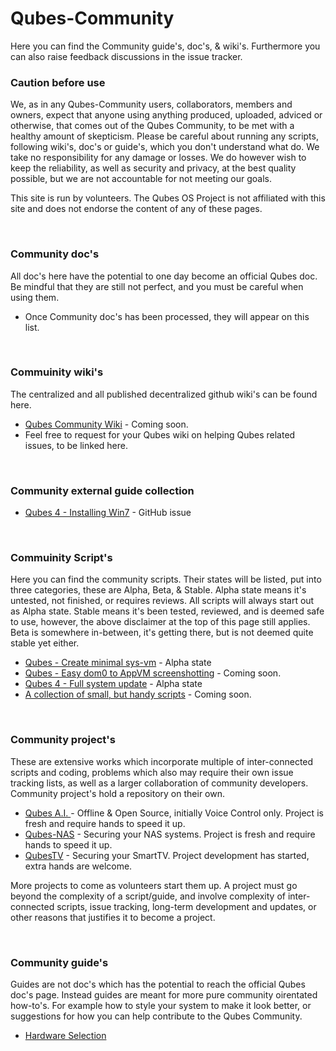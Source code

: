 # Qubes-Community #
Here you can find the Community guide's, doc's, & wiki's. Furthermore you can also raise feedback discussions in the issue tracker.

### Caution before use ###
We, as in any Qubes-Community users, collaborators, members and owners, expect that anyone using anything produced, uploaded, adviced or otherwise, that comes out of the Qubes Community, to be met with a healthy amount of skepticism. Please be careful about running any scripts, following wiki's, doc's or guide's, which you don't understand what do. We take no responsibility for any damage or losses. We do however wish to keep the reliability, as well as security and privacy, at the best quality possible, but we are not accountable for not meeting our goals.

This site is run by volunteers. The Qubes OS Project is not affiliated with this site and does not endorse the content of any of these pages.

<br />

### Community doc's ###
All doc's here have the potential to one day become an official Qubes doc. Be mindful that they are still not perfect, and you must be careful when using them.
- Once Community doc's has been processed, they will appear on this list.

<br />

### Commuinity wiki's ###
The centralized and all published decentralized github wiki's can be found here. 
- [Qubes Community Wiki]() - Coming soon.
- Feel free to request for your Qubes wiki on helping Qubes related issues, to be linked here.

<br />

### Community external guide collection ###
- [Qubes 4 - Installing Win7](https://github.com/QubesOS/qubes-issues/issues/3585) - GitHub issue

<br />

### Commuinity Script's ###
Here you can find the community scripts. Their states will be listed, put into three categories, these are Alpha, Beta, & Stable. Alpha state means it's untested, not finished, or requires reviews. All scripts will always start out as Alpha state. Stable means it's been tested, reviewed, and is deemed safe to use, however, the above disclaimer at the top of this page still applies. Beta is somewhere in-between, it's getting there, but is not deemed quite stable yet either.  

- [Qubes - Create minimal sys-vm](/scripts/qubes-create-minimal-sys-vms) - Alpha state
- [Qubes - Easy dom0 to AppVM screenshotting]() - Coming soon.
- [Qubes 4 - Full system update](/scripts/qubes-auto-update-script-alpha.sh) - Alpha state
- [A collection of small, but handy scripts]() - Coming soon.

<br />

### Community project's ###
These are extensive works which incorporate multiple of inter-connected scripts and coding, problems which also may require their own issue tracking lists, as well as a larger collaboration of community developers. Community project's hold a repository on their own.
- [Qubes A.I. ](https://github.com/Qubes-Community/Qubes-A.I.) - Offline & Open Source, initially Voice Control only. Project is fresh and require hands to speed it up.
- [Qubes-NAS](https://github.com/Qubes-Community/Qubes-NAS) - Securing your NAS systems. Project is fresh and require hands to speed it up.
- [QubesTV](https://github.com/Qubes-Community/QubesTV) - Securing your SmartTV. Project development has started, extra hands are welcome.

More projects to come as volunteers start them up. A project must go beyond the complexity of a script/guide, and involve complexity of inter-connected scripts, issue tracking, long-term development and updates, or other reasons that justifies it to become a project.

<br />

### Community guide's ###
Guides are not doc's which has the potential to reach the official Qubes doc's page. Instead guides are meant for more pure community oirentated how-to's. For example how to style your system to make it look better, or suggestions for how you can help contribute to the Qubes Community. 

 - [Hardware Selection](/guides/hardware-tree.md)

<br />
